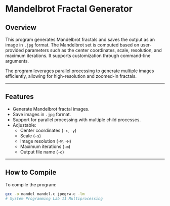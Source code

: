# Mandelbrot Fractal Generator

## Overview
This program generates Mandelbrot fractals and saves the output as an image in `.jpg` format. The Mandelbrot set is computed based on user-provided parameters such as the center coordinates, scale, resolution, and maximum iterations. It supports customization through command-line arguments.

The program leverages parallel processing to generate multiple images efficiently, allowing for high-resolution and zoomed-in fractals.

---

## Features
- Generate Mandelbrot fractal images.
- Save images in `.jpg` format.
- Support for parallel processing with multiple child processes.
- Adjustable:
  - Center coordinates (`-x`, `-y`)
  - Scale (`-s`)
  - Image resolution (`-W`, `-H`)
  - Maximum iterations (`-m`)
  - Output file name (`-o`)

---

## How to Compile
To compile the program:
```bash
gcc -o mandel mandel.c jpegrw.c -lm
# System Programming Lab 11 Multiprocessing
